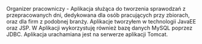 Organizer pracowniczy - Aplikacja służąca do tworzenia sprawodzań z przepracowanych dni, dedykowana dla osób pracujących przy zbiorach, oraz dla firm z podobnej branży. 
Aplikacje tworzyłem w  technologii JavaEE oraz JSP.
W Aplikacji wykorzystuję również bazę danych MySQL poprzez JDBC. Aplikacja urachamiana jest na serwerze aplikacji Tomcat. 

